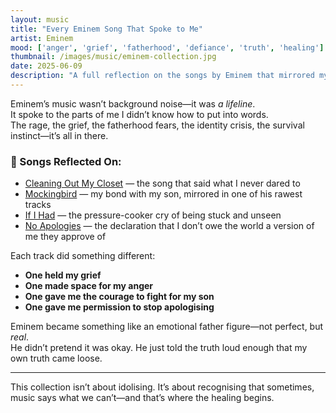 ```yaml
---
layout: music
title: "Every Eminem Song That Spoke to Me"
artist: Eminem
mood: ['anger', 'grief', 'fatherhood', 'defiance', 'truth', 'healing']
thumbnail: /images/music/eminem-collection.jpg
date: 2025-06-09
description: "A full reflection on the songs by Eminem that mirrored my pain, fatherhood, rage, and survival."
---
```


Eminem’s music wasn’t background noise—it was *a lifeline*.  
It spoke to the parts of me I didn’t know how to put into words.  
The rage, the grief, the fatherhood fears, the identity crisis, the survival instinct—it’s all in there.

### 🎤 Songs Reflected On:
- [Cleaning Out My Closet](/music-therapy/cleaning-out-my-closet) — the song that said what I never dared to
- [Mockingbird](/music-therapy/mockingbird) — my bond with my son, mirrored in one of his rawest tracks
- [If I Had](/music-therapy/if-i-had) — the pressure-cooker cry of being stuck and unseen
- [No Apologies](/music-therapy/no-apologies) — the declaration that I don’t owe the world a version of me they approve of

Each track did something different:
- **One held my grief**  
- **One made space for my anger**  
- **One gave me the courage to fight for my son**  
- **One gave me permission to stop apologising**

Eminem became something like an emotional father figure—not perfect, but *real*.  
He didn’t pretend it was okay. He just told the truth loud enough that my own truth came loose.

---

This collection isn’t about idolising. It’s about recognising that sometimes, music says what we can’t—and that’s where the healing begins.

